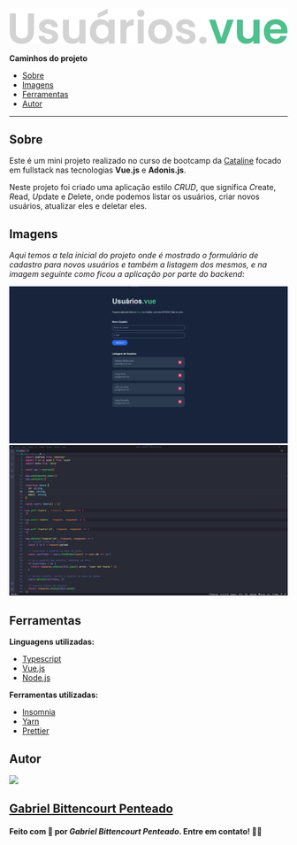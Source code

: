 <div align="center">
  <img src=".github/title.svg">
</div>

**Caminhos do projeto**
  - <a href="#sobre">Sobre</a>
  - <a href="#imagens">Imagens</a>
  - <a href="#ferramentas">Ferramentas</a>
  - <a href="#autor">Autor</a>

---

## Sobre
Este é um mini projeto realizado no curso de bootcamp da [Cataline](https://www.cataline.io/) focado em fullstack nas tecnologias **Vue.js** e **Adonis.js**.

Neste projeto foi criado uma aplicação estilo *CRUD*, que significa *C*reate, *R*ead, *U*pdate e *D*elete, onde podemos listar os usuários, criar novos usuários, atualizar eles e deletar eles.

## Imagens
*Aqui temos a tela inicial do projeto onde é mostrado o formulário de cadastro para novos usuários e também a listagem dos mesmos, e na imagem seguinte como ficou a aplicação por parte do backend:*

<div align="center">
  <img src=".github/frontend.png">
  <img src=".github/backend.png">
</div>

## Ferramentas
**Linguagens utilizadas:**
- [Typescript](https://www.typescriptlang.org/)
- [Vue.js](https://vuejs.org/)
- [Node.js](https://nodejs.org/en/)
  
**Ferramentas utilizadas:**
- [Insomnia](https://insomnia.rest/download)
- [Yarn](https://yarnpkg.com/)
- [Prettier](https://prettier.io/)

## Autor
<img src="https://unavatar.now.sh/github/gabrlcj" width="175" />

## [Gabriel Bittencourt Penteado](https://www.linkedin.com/in/gabriel-bittencourt-penteado/)

#### Feito com 🤎 por *Gabriel Bittencourt Penteado*. Entre em contato! 👋🏽